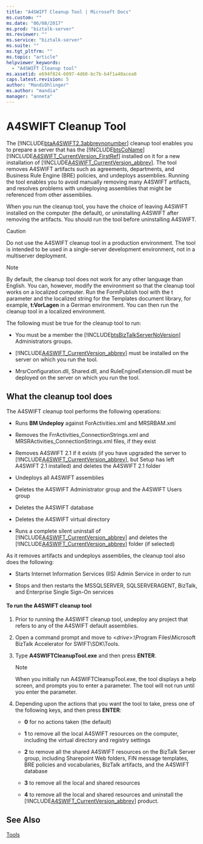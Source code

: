 ```yaml
---
title: "A4SWIFT Cleanup Tool | Microsoft Docs"
ms.custom: ""
ms.date: "06/08/2017"
ms.prod: "biztalk-server"
ms.reviewer: ""
ms.service: "biztalk-server"
ms.suite: ""
ms.tgt_pltfrm: ""
ms.topic: "article"
helpviewer_keywords: 
  - "A4SWIFT Cleanup tool"
ms.assetid: e694f824-6097-4d60-bc7b-b4f1a40acea0
caps.latest.revision: 5
author: "MandiOhlinger"
ms.author: "mandia"
manager: "anneta"
---
```

# A4SWIFT Cleanup Tool
The [!INCLUDE[btaA4SWIFT2.3abbrevnonumber](../../includes/btaa4swift2-3abbrevnonumber-md.md)] cleanup tool enables you to prepare a server that has the [!INCLUDE[btsCoName](../../includes/btsconame-md.md)][!INCLUDE[A4SWIFT_CurrentVersion_FirstRef](../../includes/a4swift-currentversion-firstref-md.md)] installed on it for a new installation of [!INCLUDE[A4SWIFT_CurrentVersion_abbrev](../../includes/a4swift-currentversion-abbrev-md.md)]. The tool removes A4SWIFT artifacts such as agreements, departments, and Business Rule Engine (BRE) policies, and undeploys assemblies. Running the tool enables you to avoid manually removing many A4SWIFT artifacts, and resolves problems with undeploying assemblies that might be referenced from other assemblies.  
  
 When you run the cleanup tool, you have the choice of leaving A4SWIFT installed on the computer (the default), or uninstalling A4SWIFT after removing the artifacts. You should run the tool before uninstalling A4SWIFT.  
  
> [!CAUTION]
>  Do not use the A4SWIFT cleanup tool in a production environment. The tool is intended to be used in a single-server development environment, not in a multiserver deployment.  
  
> [!NOTE]
>  By default, the cleanup tool does not work for any other language than English. You can, however, modify the environment so that the cleanup tool works on a localized computer. Run the FormPublish tool with the t parameter and the localized string for the Templates document library, for example, **t:VorLagen** in a German environment. You can then run the cleanup tool in a localized environment.  
  
 The following must be true for the cleanup tool to run:  
  
-   You must be a member the [!INCLUDE[btsBizTalkServerNoVersion](../../includes/btsbiztalkservernoversion-md.md)] Administrators groups.  
  
-   [!INCLUDE[A4SWIFT_CurrentVersion_abbrev](../../includes/a4swift-currentversion-abbrev-md.md)] must be installed on the server on which you run the tool.  
  
-   MrsrConfiguration.dll, Shared.dll, and RuleEngineExtension.dll must be deployed on the server on which you run the tool.  
  
## What the cleanup tool does  
 The A4SWIFT cleanup tool performs the following operations:  
  
-   Runs **BM Undeploy** against ForActivities.xml and MRSRBAM.xml  
  
-   Removes the FrrActivities_ConnectionStrings.xml and MRSRActivities_ConnectionStrings.xml files, if they exist  
  
-   Removes A4SWIFT 2.1 if it exists (if you have upgraded the server to [!INCLUDE[A4SWIFT_CurrentVersion_abbrev](../../includes/a4swift-currentversion-abbrev-md.md)], but Setup has left A4SWIFT 2.1 installed) and deletes the A4SWIFT 2.1 folder  
  
-   Undeploys all A4SWIFT assemblies  
  
-   Deletes the A4SWIFT Administrator group and the A4SWIFT Users group  
  
-   Deletes the A4SWIFT database  
  
-   Deletes the A4SWIFT virtual directory  
  
-   Runs a complete silent uninstall of [!INCLUDE[A4SWIFT_CurrentVersion_abbrev](../../includes/a4swift-currentversion-abbrev-md.md)] and deletes the [!INCLUDE[A4SWIFT_CurrentVersion_abbrev](../../includes/a4swift-currentversion-abbrev-md.md)] folder (if selected)  
  
 As it removes artifacts and undeploys assemblies, the cleanup tool also does the following:  
  
-   Starts Internet Information Services (IIS) Admin Service in order to run  
  
-   Stops and then restarts the MSSQLSERVER, SQLSERVERAGENT, BizTalk, and Enterprise Single Sign-On services  
  
#### To run the A4SWIFT cleanup tool  
  
1.  Prior to running the A4SWIFT cleanup tool, undeploy any project that refers to any of the A4SWIFT default assemblies.  
  
2.  Open a command prompt and move to \<*drive*>:\Program Files\Microsoft BizTalk Accelerator for SWIFT\SDK\Tools.  
  
3.  Type **A4SWIFTCleanupTool.exe** and then press **ENTER**.  
  
    > [!NOTE]
    >  When you initially run A4SWIFTCleanupTool.exe, the tool displays a help screen, and prompts you to enter a parameter. The tool will not run until you enter the parameter.  
  
4.  Depending upon the actions that you want the tool to take, press one of the following keys, and then press **ENTER**:  
  
    -   **0** for no actions taken (the default)  
  
    -   **1** to remove all the local A4SWIFT resources on the computer, including the virtual directory and registry settings  
  
    -   **2** to remove all the shared A4SWIFT resources on the BizTalk Server group, including Sharepoint Web folders, FIN message templates, BRE policies and vocabularies, BizTalk artifacts, and the A4SWIFT database  
  
    -   **3** to remove all the local and shared resources  
  
    -   **4** to remove all the local and shared resources and uninstall the [!INCLUDE[A4SWIFT_CurrentVersion_abbrev](../../includes/a4swift-currentversion-abbrev-md.md)] product.  
  
## See Also  
 [Tools](../../adapters-and-accelerators/accelerator-swift/tools.md)